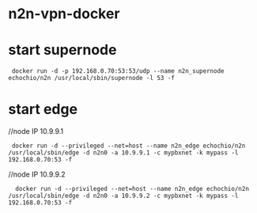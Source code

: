 # n2n-vpn-docker



# start supernode

     docker run -d -p 192.168.0.70:53:53/udp --name n2n_supernode echochio/n2n /usr/local/sbin/supernode -l 53 -f

# start edge

//node IP 10.9.9.1

     docker run -d --privileged --net=host --name n2n_edge echochio/n2n /usr/local/sbin/edge -d n2n0 -a 10.9.9.1 -c mypbxnet -k mypass -l 192.168.0.70:53 -f
    
//node IP 10.9.9.2

      docker run -d --privileged --net=host --name n2n_edge echochio/n2n /usr/local/sbin/edge -d n2n0 -a 10.9.9.2 -c mypbxnet -k mypass -l 192.168.0.70:53 -f
